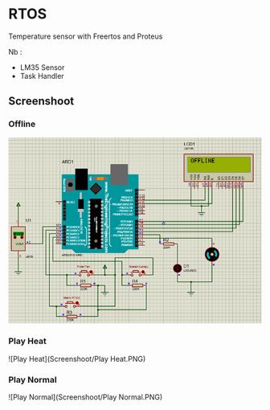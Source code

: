 # RTOS
Temperature sensor with Freertos and Proteus

Nb :
* LM35 Sensor
* Task Handler

## Screenshoot
### Offline
![offline](Screenshoot/offline.PNG)
### Play Heat
![Play Heat](Screenshoot/Play Heat.PNG)
### Play Normal
![Play Normal](Screenshoot/Play Normal.PNG)
